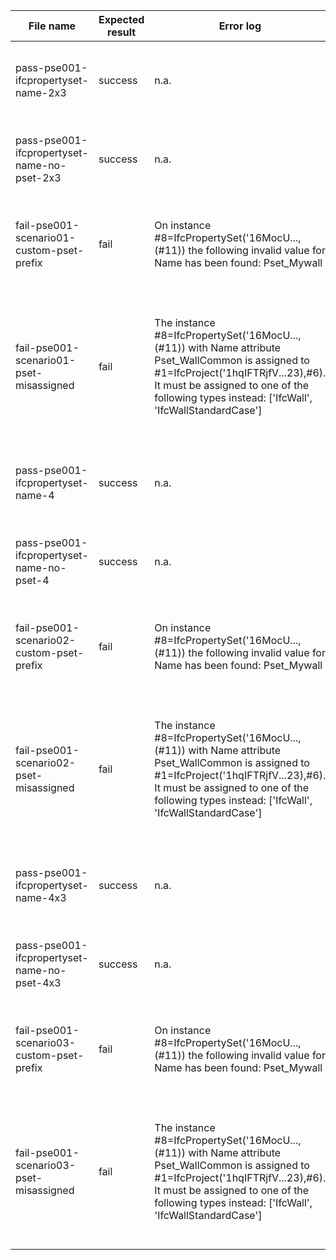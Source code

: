 | File name                                   | Expected result | Error log                                                                                                                                                                                                                                 | Description                                                                                                                                                              |
|---------------------------------------------|-----------------|-------------------------------------------------------------------------------------------------------------------------------------------------------------------------------------------------------------------------------------------|--------------------------------------------------------------------------------------------------------------------------------------------------------------------------|
| pass-pse001-ifcpropertyset-name-2x3         | success         | n.a.                                                                                                                                                                                                                                      | IFC2x3 file containing a IFCPROPERTYSET with a correct Pset_ prefixed Name attribute                                                                                     |
| pass-pse001-ifcpropertyset-name-no-pset-2x3 | success         | n.a.                                                                                                                                                                                                                                      | IFC2x3 file containing a IFCPROPERTYSET without Pset_ prefixed Name attribute                                                                                            |
| fail-pse001-scenario01-custom-pset-prefix   | fail            | On instance #8=IfcPropertySet('16MocU...,(#11)) the following invalid value for Name has been found: Pset_Mywall                                                                                                                          | IFC2x3 file containing a IFCPROPERTYSET with an incorrect Pset_ prefixed Name attribute: Pset_Mywall                                                                     |
| fail-pse001-scenario01-pset-misassigned     | fail            | The instance #8=IfcPropertySet('16MocU...,(#11)) with Name attribute Pset_WallCommon is assigned to #1=IfcProject('1hqIFTRjfV...23),#6). It must be assigned to one of the following types instead: ['IfcWall', 'IfcWallStandardCase']    | IFC2x3 file containing a IFCPROPERTYSET with an correct Pset_ prefixed Name attribute: Pset_WallCommon. The IFCPROPERTYSET is assigned to IfcProject instead of IfcWall. |
| pass-pse001-ifcpropertyset-name-4           | success         | n.a.                                                                                                                                                                                                                                      | IFC4 file containing a IFCPROPERTYSET with a correct Pset_ prefixed Name attribute                                                                                       |
| pass-pse001-ifcpropertyset-name-no-pset-4   | success         | n.a.                                                                                                                                                                                                                                      | IFC4 file containing a IFCPROPERTYSET without Pset_ prefixed Name attribute                                                                                              |
| fail-pse001-scenario02-custom-pset-prefix   | fail            | On instance #8=IfcPropertySet('16MocU...,(#11)) the following invalid value for Name has been found: Pset_Mywall                                                                                                                          | IFC4 file containing a IFCPROPERTYSET with an incorrect Pset_ prefixed Name attribute: Pset_Mywall                                                                       |
| fail-pse001-scenario02-pset-misassigned     | fail            | The instance #8=IfcPropertySet('16MocU...,(#11)) with Name attribute Pset_WallCommon is assigned to #1=IfcProject('1hqIFTRjfV...23),#6). It must be assigned to one of the following types instead: ['IfcWall', 'IfcWallStandardCase']    | IFC4 file containing a IFCPROPERTYSET with an correct Pset_ prefixed Name attribute: Pset_WallCommon. The IFCPROPERTYSET is assigned to IfcProject instead of IfcWall.   |
| pass-pse001-ifcpropertyset-name-4x3         | success         | n.a.                                                                                                                                                                                                                                      | IFC4x3 file containing a IFCPROPERTYSET with a correct Pset_ prefixed Name attribute                                                                                     |
| pass-pse001-ifcpropertyset-name-no-pset-4x3 | success         | n.a.                                                                                                                                                                                                                                      | IFC4x3 file containing a IFCPROPERTYSET without Pset_ prefixed Name attribute                                                                                            |
| fail-pse001-scenario03-custom-pset-prefix   | fail            | On instance #8=IfcPropertySet('16MocU...,(#11)) the following invalid value for Name has been found: Pset_Mywall                                                                                                                          | IFC4x3 file containing a IFCPROPERTYSET with an incorrect Pset_ prefixed Name attribute: Pset_Mywall                                                                     |
| fail-pse001-scenario03-pset-misassigned     | fail            | The instance #8=IfcPropertySet('16MocU...,(#11)) with Name attribute Pset_WallCommon is assigned to #1=IfcProject('1hqIFTRjfV...23),#6). It must be assigned to one of the following types instead: ['IfcWall', 'IfcWallStandardCase']    | IFC4x3 file containing a IFCPROPERTYSET with an correct Pset_ prefixed Name attribute: Pset_WallCommon. The IFCPROPERTYSET is assigned to IfcProject instead of IfcWall. |